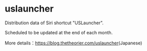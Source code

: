 # uslauncher
Distribution data of Siri shortcut "USLauncher".

Scheduled to be updated at the end of each month.

More details：<a href="https://blog.thetheorier.com/uslauncher">https://blog.thetheorier.com/uslauncher</a>(Japanese)
